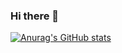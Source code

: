 ### Hi there 👋
[![Anurag's GitHub stats](https://github-readme-stats.vercel.app/api?username=juxqq)](https://github.com/anuraghazra/github-readme-stats)
<!--
**juxqq/juxqq** is a ✨ _special_ ✨ repository because its `README.md` (this file) appears on your GitHub profile.

Here are some ideas to get you started:

- 🔭 I’m currently working on ...
- 🌱 I’m currently learning ...
- 👯 I’m looking to collaborate on ...
- 🤔 I’m looking for help with ...
- 💬 Ask me about ...
- 📫 How to reach me: ...
- 😄 Pronouns: ...
- ⚡ Fun fact: ...
-->
